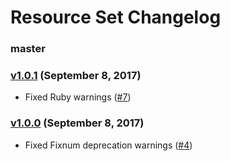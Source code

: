 Resource Set Changelog
======================

### master

### [v1.0.1][v1.0.1] (September 8, 2017)

* Fixed Ruby warnings ([#7](https://github.com/kyrylo/resource_set/pull/7))

### [v1.0.0][v1.0.0] (September 8, 2017)

* Fixed Fixnum deprecation warnings
  ([#4](https://github.com/kyrylo/resource_set/pull/4))

[v1.0.0]: https://github.com/kyrylo/resource_set/releases/tag/v1.0.0
[v1.0.1]: https://github.com/kyrylo/resource_set/releases/tag/v1.0.1
